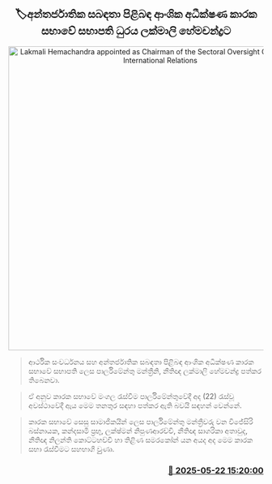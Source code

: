 <p align='center'><b><h2 align='center' title='Lakmali Hemachandra appointed as Chairman of the Sectoral Oversight Committee on International Relations'>🏷අන්තර්ජාතික සබඳතා පිළිබඳ ආංශික අධීක්ෂණ කාරක සභාවේ සභාපති ධුරය ලක්මාලි හේමචන්ද්‍රට</h2></b></p>
<p align='center'><img src='https://helakuru.sgp1.cdn.digitaloceanspaces.com/esana/images/lib/lakmali-hemachandra.jpg' width='600' alt='Lakmali Hemachandra appointed as Chairman of the Sectoral Oversight Committee on International Relations'></p>

> ආර්ථික සංවර්ධනය සහ අන්තර්ජාතික සබඳතා පිළිබඳ ආංශික අධීක්ෂණ කාරක සභාවේ සභාපති ලෙස පාර්ලිමේන්තු මන්ත්‍රීනි, නීතිඥ ලක්මාලි හේමචන්ද්‍ර පත්කර තිබෙනවා.

> ඒ අනුව කාරක සභාවේ මංගල රැස්වීම පාර්ලිමේන්තුවේදී අද (22) රැස්වූ අවස්ථාවේදී ඇය මෙම තනතුර සඳහා පත්කර ඇති බවයි සඳහන් වෙන්නේ.

> කාරක සභාවේ සෙසු සාමාජිකයින් ලෙස පාර්ලිමේන්තු මන්ත්‍රීවරු වන විජේසිරි බස්නායක, කන්දසාමි ප්‍රභු, ලක්ෂ්මන් නිපුණආරච්චි, නීතිඥ සාගරිකා අතාවුද, නීතිඥ නිලන්ති කොට්ටහච්චි හා තිළිණ සමරකෝන් යන අයද අද මෙම කාරක සභා රැස්වීමට සහභාගි වුුුණා.



<h3 align='right'><a href='https://www.helakuru.lk/esana/p/110346/'>📅 2025-05-22 15:20:00</a></h3>
